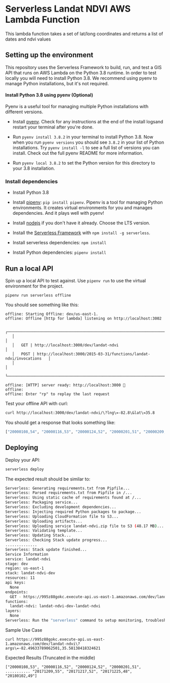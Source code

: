 # Serverless Landat NDVI AWS Lambda Function

This lambda function takes a set of lat/long coordinates and returns a list of dates and ndvi values

## Setting up the environment

This repository uses the Serverless Framework to build, run, and test a GIS API that runs on AWS Lambda on the Python 3.8 runtime. In order to test locally you will need to install Python 3.8. We recommend using pyenv to manage Python installations, but it's not required.

#### Install Python 3.8 using pyenv (Optional)

Pyenv is a useful tool for managing multiple Python installations with different versions.

- Install [pyenv](https://github.com/pyenv/pyenv#installation). Check for any instructions at the end of the install logsand restart your terminal after you're done.

- Run `pyenv install 3.8.2` in your terminal to install Python 3.8. Now when you run `pyenv versions` you should see `3.8.2` in your list of Python installations. Try `pyenv install -l` to see a full list of versions you can install. Check out the full pyenv README for more information.

- Run `pyenv local 3.8.2` to set the Python version for this directory to your 3.8 installation.

### Install dependencies

- Install Python 3.8

- Install [pipenv](https://pipenv.pypa.io/en/latest/): `pip install pipenv`. Pipenv is a tool for managing Python environments. It creates virtual environments for you and manages dependencies. And it plays well with pyenv!

- Install [nodejs](https://nodejs.org/en/) if you don't have it already. Choose the LTS version.

- Install the [Serverless Framework](https://serverless.com/framework/docs/getting-started/) with `npm install -g serverless`.

- Install serverless dependencies: `npm install`

- Install Python dependencies: `pipenv install`


## Run a local API

Spin up a local API to test against. Use `pipenv run` to use the virtual environment for the project.

```pipenv run serverless offline```

You should see something like this:

```
offline: Starting Offline: dev/us-east-1.
offline: Offline [http for lambda] listening on http://localhost:3002

   ┌───────────────────────────────────────────────────────────────────────────────┐
   │                                                                               │
   │   GET | http://localhost:3000/dev/landat-ndvi                                 │
   │   POST | http://localhost:3000/2015-03-31/functions/landat-ndvi/invocations   │
   │                                                                               │
   └───────────────────────────────────────────────────────────────────────────────┘

offline: [HTTP] server ready: http://localhost:3000 🚀
offline: 
offline: Enter "rp" to replay the last request
```

Test your offline API with curl:

```bash
curl http://localhost:3000/dev/landat-ndvi/\?lng\=-82.8\&lat\=35.8
```

You should get a response that looks something like:

```bash
["20000108,54", "20000116,53", "20000124,52", "20000201,51", "20000209,50", ...
```

## Deploying

Deploy your API:

```bash
serverless deploy
```

The expected result should be similar to:

```bash
Serverless: Generating requirements.txt from Pipfile...
Serverless: Parsed requirements.txt from Pipfile in /...
Serverless: Using static cache of requirements found at /...
Serverless: Packaging service...
Serverless: Excluding development dependencies...
Serverless: Injecting required Python packages to package...
Serverless: Uploading CloudFormation file to S3...
Serverless: Uploading artifacts...
Serverless: Uploading service landat-ndvi.zip file to S3 (48.17 MB)...
Serverless: Validating template...
Serverless: Updating Stack...
Serverless: Checking Stack update progress...
..............
Serverless: Stack update finished...
Service Information
service: landat-ndvi
stage: dev
region: us-east-1
stack: landat-ndvi-dev
resources: 11
api keys:
  None
endpoints:
  GET - https://995z88gokc.execute-api.us-east-1.amazonaws.com/dev/landat-ndvi
functions:
  landat-ndvi: landat-ndvi-dev-landat-ndvi
layers:
  None
Serverless: Run the "serverless" command to setup monitoring, troubleshooting and testing.
```

Sample Use Case
```
curl https://995z88gokc.execute-api.us-east-1.amazonaws.com/dev/landat-ndvi\?args\=-82.49633789062501,35.58138418324621
```

Expected Results (Truncated in the middle)
```
["20000108,53", "20000116,52", "20000124,52", "20000201,51", ........... "20171209,55", "20171217,52", "20171225,48", "20180102,49"]
```

